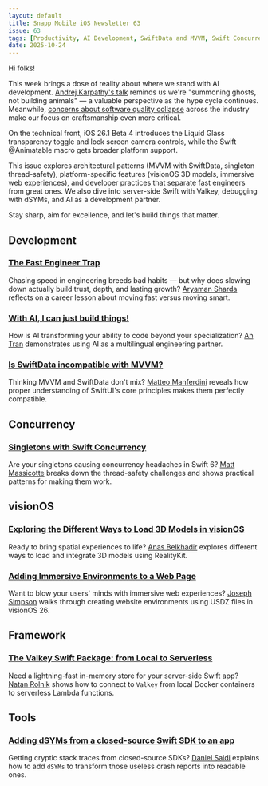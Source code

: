 ```yaml
---
layout: default
title: Snapp Mobile iOS Newsletter 63
issue: 63
tags: [Productivity, AI Development, SwiftData and MVVM, Swift Concurrency, visionOS, Server-side Swift, dSYMs, Software Quality]
date: 2025-10-24
---
```


Hi folks!

This week brings a dose of reality about where we stand with AI development. [Andrej Karpathy's talk](https://www.youtube.com/watch?v=lXUZvyajciY&t=6253s) reminds us we're "summoning ghosts, not building animals" — a valuable perspective as the hype cycle continues. Meanwhile, [concerns about software quality collapse](https://techtrenches.substack.com/p/the-great-software-quality-collapse) across the industry make our focus on craftsmanship even more critical.

On the technical front, iOS 26.1 Beta 4 introduces the Liquid Glass transparency toggle and lock screen camera controls, while the Swift @Animatable macro gets broader platform support.

This issue explores architectural patterns (MVVM with SwiftData, singleton thread-safety), platform-specific features (visionOS 3D models, immersive web experiences), and developer practices that separate fast engineers from great ones. We also dive into server-side Swift with Valkey, debugging with dSYMs, and AI as a development partner.

Stay sharp, aim for excellence, and let's build things that matter.

## Development

### [The Fast Engineer Trap](https://digitalbunker.dev/the-fast-engineer-trap/)

Chasing speed in engineering breeds bad habits — but why does slowing down actually build trust, depth, and lasting growth? [Aryaman Sharda](https://www.digitalbunker.dev) reflects on a career lesson about moving fast versus moving smart.

### [With AI, I can just build things!](https://antran.app/2025/you_can_just_do_things/)

How is AI transforming your ability to code beyond your specialization? [An Tran](https://antran.app) demonstrates using AI as a multilingual engineering partner.

### [Is SwiftData incompatible with MVVM?](https://matteomanferdini.com/swiftdata-mvvm/)

Thinking MVVM and SwiftData don't mix? [Matteo Manferdini](https://github.com/matteom) reveals how proper understanding of SwiftUI's core principles makes them perfectly compatible.

## Concurrency

### [Singletons with Swift Concurrency](https://www.massicotte.org/singletons)

Are your singletons causing concurrency headaches in Swift 6? [Matt Massicotte](https://bsky.app/profile/massicotte.org) breaks down the thread-safety challenges and shows practical patterns for making them work.

## visionOS

### [Exploring the Different Ways to Load 3D Models in visionOS](https://swiftorbit.io/load-3d-models-realitykit-visionos/)

Ready to bring spatial experiences to life? [Anas Belkhadir](https://swiftorbit.io) explores different ways to load and integrate 3D models using RealityKit.

### [Adding Immersive Environments to a Web Page](https://stepinto.vision/articles/adding-immersive-environment-to-a-web-page/)

Want to blow your users' minds with immersive web experiences? [Joseph Simpson](https://bsky.app/profile/vrhermit.com) walks through creating website environments using USDZ files in visionOS 26.

## Framework

### [The Valkey Swift Package: from Local to Serverless](https://swifttoolkit.dev/posts/valkey-package)

Need a lightning-fast in-memory store for your server-side Swift app? [Natan Rolnik](https://bsky.app/profile/natanrolnik.bsky.social) shows how to connect to `Valkey` from local Docker containers to serverless Lambda functions.

## Tools

### [Adding dSYMs from a closed-source Swift SDK to an app](https://danielsaidi.com/blog/2025/10/19/adding-dsyms-from-a-closed-source-sdk-to-your-app)

Getting cryptic stack traces from closed-source SDKs? [Daniel Saidi](https://danielsaidi.com) explains how to add `dSYMs` to transform those useless crash reports into readable ones.
